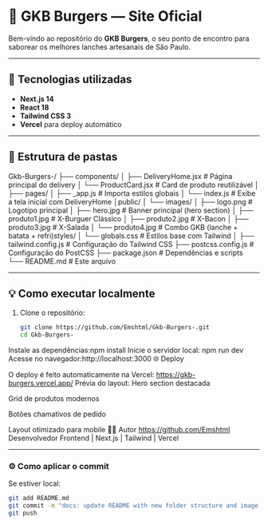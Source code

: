 # 🍔 GKB Burgers — Site Oficial

Bem-vindo ao repositório do **GKB Burgers**, o seu ponto de encontro para saborear os melhores lanches artesanais de São Paulo.

---

## 🚀 Tecnologias utilizadas

- **Next.js 14**
- **React 18**
- **Tailwind CSS 3**
- **Vercel** para deploy automático

---

## 🧱 Estrutura de pastas
Gkb-Burgers-/
├── components/
│ ├── DeliveryHome.jsx # Página principal do delivery
│ └── ProductCard.jsx # Card de produto reutilizável
│
├── pages/
│ ├── _app.js # Importa estilos globais
│ └── index.js # Exibe a tela inicial com DeliveryHome
│public/
│ └── images/
│ ├── logo.png # Logotipo principal
│ ├── hero.jpg # Banner principal (hero section)
│ ├── produto1.jpg # X-Burguer Clássico
│ ├── produto2.jpg # X-Bacon
│ ├── produto3.jpg # X-Salada
│ └── produto4.jpg # Combo GKB (lanche + batata + refri)styles/
│ └── globals.css # Estilos base com Tailwind
│
├── tailwind.config.js # Configuração do Tailwind CSS
├── postcss.config.js # Configuração do PostCSS
├── package.json # Dependências e scripts
└── README.md # Este arquivo

---

## 💡 Como executar localmente

1. Clone o repositório:
   ```bash
   git clone https://github.com/Emshtml/Gkb-Burgers-.git
   cd Gkb-Burgers-
Instale as dependências:npm install
Inicie o servidor local:
npm run dev
Acesse no navegador:http://localhost:3000
🌐 Deploy

O deploy é feito automaticamente na Vercel:
https://gkb-burgers.vercel.app/
Prévia do layout:
Hero section destacada

Grid de produtos modernos

Botões chamativos de pedido

Layout otimizado para mobile
👨‍💻 Autor
https://github.com/Emshtml
Desenvolvedor Frontend | Next.js | Tailwind | Vercel

---

### ⚙️ **Como aplicar o commit**

Se estiver local:
```bash
git add README.md
git commit -m "docs: update README with new folder structure and image assets"
git push

